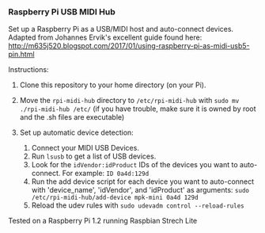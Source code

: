 
### Raspberry Pi USB MIDI Hub

Set up a Raspberry Pi as a USB/MIDI host and auto-connect devices. Adapted from Johannes Ervik's excellent guide found here: http://m635j520.blogspot.com/2017/01/using-raspberry-pi-as-midi-usb5-pin.html


Instructions:

1. Clone this repository to your home directory (on your Pi).

2. Move the `rpi-midi-hub` directory to `/etc/rpi-midi-hub` with `sudo mv ./rpi-midi-hub /etc/`  (if you have trouble, make sure it is owned by root and the .sh files are executable)

3. Set up automatic device detection:
    
    1. Connect your MIDI USB Devices.
    2. Run `lsusb` to get a list of USB devices.
    3. Look for the `idVendor:idProduct` IDs of the devices you want to auto-connect. For example: `ID 0a4d:129d` 
    4. Run the add device script for each device you want to auto-connect with 'device_name', 'idVendor', and 'idProduct' as arguments: `sudo /etc/rpi-midi-hub/add-device mpk-mini 0a4d 129d`
    5. Reload the udev rules with `sudo udevadm control --reload-rules`
     
     
Tested on a Raspberry Pi 1.2 running Raspbian Strech Lite
